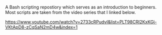 A Bash scripting repostiory which serves as an introduction to beginners. Most scripts are taken from the video series that I linked below.

https://www.youtube.com/watch?v=2733cRPudvI&list=PLT98CRl2KxKGj-VKtApD8-zCqSaN2mD4w&index=1
